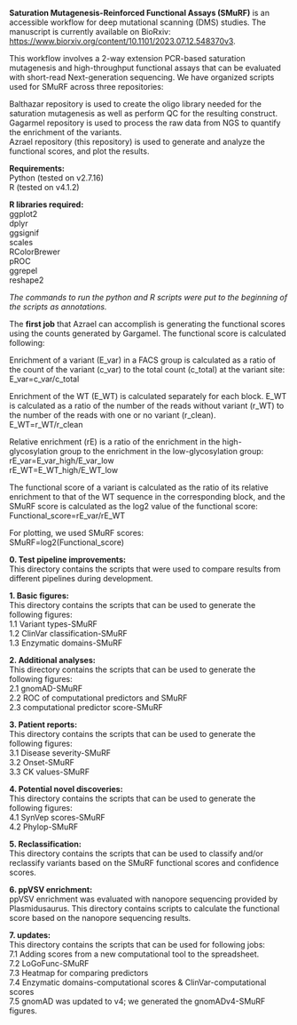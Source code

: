 **Saturation Mutagenesis-Reinforced Functional Assays (SMuRF)** is an accessible workflow for deep mutational scanning (DMS) studies. The manuscript is currently available on BioRxiv: https://www.biorxiv.org/content/10.1101/2023.07.12.548370v3. 


This workflow involves a 2-way extension PCR-based saturation mutagenesis and high-throughput functional assays that can be evaluated with short-read Next-generation sequencing. We have organized scripts used for SMuRF across three repositories:    

Balthazar repository is used to create the oligo library needed for the saturation mutagenesis as well as perform QC for the resulting construct.    
Gagarmel repository is used to process the raw data from NGS to quantify the enrichment of the variants.    
Azrael repository (this repository) is used to generate and analyze the functional scores, and plot the results.    

**Requirements:**    
Python (tested on v2.7.16)    
R (tested on v4.1.2)    

**R libraries required:**    
ggplot2    
dplyr    
ggsignif    
scales    
RColorBrewer    
pROC    
ggrepel    
reshape2    

*The commands to run the python and R scripts were put to the beginning of the scripts as annotations.*    

The **first job** that Azrael can accomplish is generating the functional scores using the counts generated by Gargamel. The functional score is calculated following:     

Enrichment of a variant (E_var) in a FACS group is calculated as a ratio of the count of the variant (c_var) to the total count (c_total) at the variant site:    
E_var=c_var/c_total    

Enrichment of the WT (E_WT) is calculated separately for each block. E_WT is calculated as a ratio of the number of the reads without variant (r_WT) to the number of the reads with one or no variant (r_clean).    
E_WT=r_WT/r_clean    

Relative enrichment (rE) is a ratio of the enrichment in the high-glycosylation group to the enrichment in the low-glycosylation group:    
rE_var=E_var_high/E_var_low    
rE_WT=E_WT_high/E_WT_low    

The functional score of a variant is calculated as the ratio of its relative enrichment to that of the WT sequence in the corresponding block, and the SMuRF score is calculated as the log2 value of the functional score:    
Functional_score=rE_var/rE_WT    

For plotting, we used SMuRF scores:     
SMuRF=log2(Functional_score)    

**0. Test pipeline improvements:**    
This directory contains the scripts that were used to compare results from different pipelines during development.    

**1. Basic figures:**    
This directory contains the scripts that can be used to generate the following figures:     
1.1 Variant types-SMuRF    
1.2 ClinVar classification-SMuRF    
1.3 Enzymatic domains-SMuRF    

**2. Additional analyses:**    
This directory contains the scripts that can be used to generate the following figures:     
2.1 gnomAD-SMuRF    
2.2 ROC of computational predictors and SMuRF    
2.3 computational predictor score-SMuRF    

**3. Patient reports:**    
This directory contains the scripts that can be used to generate the following figures:     
3.1 Disease severity-SMuRF    
3.2 Onset-SMuRF    
3.3 CK values-SMuRF    

**4. Potential novel discoveries:**    
This directory contains the scripts that can be used to generate the following figures:     
4.1 SynVep scores-SMuRF    
4.2 Phylop-SMuRF    

**5. Reclassification:**     
This directory contains the scripts that can be used to classify and/or reclassify variants based on the SMuRF functional scores and confidence scores.    

**6. ppVSV enrichment:**     
ppVSV enrichment was evaluated with nanopore sequencing provided by Plasmidusaurus. This directory contains scripts to calculate the functional score based on the nanopore sequencing results.   

**7. updates:**    
This directory contains the scripts that can be used for following jobs:    
7.1 Adding scores from a new computational tool to the spreadsheet.    
7.2 LoGoFunc-SMuRF    
7.3 Heatmap for comparing predictors    
7.4 Enzymatic domains-computational scores & ClinVar-computational scores    
7.5 gnomAD was updated to v4; we generated the gnomADv4-SMuRF figures.    

